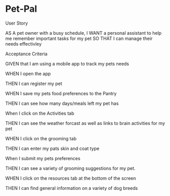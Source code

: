 # Pet-Pal

User Story

AS A pet owner with a busy schedule,
I WANT a personal assistant to help me remember important tasks for my pet
SO THAT I can manage their needs effectivley

Acceptance Criteria

GIVEN that I am using a mobile app to track my pets needs

WHEN I open the app

THEN I can register my pet

WHEN I save my pets food preferences to the Pantry

THEN I can see how many days/meals left my pet has

When I click on the Activities tab

THEN I can see the weather forcast as well as links to brain activities for my pet

WHEN I click on the grooming tab

THEN I can enter my pats skin and coat type

When I submit my pets preferences 

THEN I can see a variety of grooming suggestions for my pet.

WHEN I click on the resources tab at the bottom of the screen

THEN I can find general information on a variety of dog breeds


